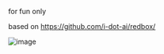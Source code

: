 for fun only

based on https://github.com/i-dot-ai/redbox/

![image](https://github.com/user-attachments/assets/a95a56f9-3476-4e4d-a0a3-7ed7e3f502cc)
